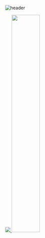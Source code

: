 ![header](https://capsule-render.vercel.app/api?type=waving&color=auto&customColorList=2&height=300&section=header&text=htwoj&fontSize=120&animation=twinkling)


<a href="#">
  <img src="https://github-readme-stats.vercel.app/api/top-langs/?username=htwoj&exclude_repo=htwoj.github.io&layout=compact&theme=tokyonight" />
</a>
<a href="#">
  <img src="https://github-readme-stats.vercel.app/api?username=htwoj&show_icons=true&theme=calm" width="42%"  />
</a>
